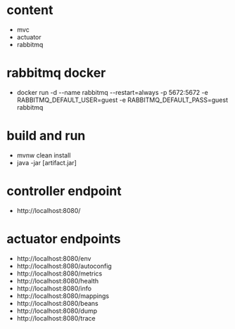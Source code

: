 # content
* mvc
* actuator
* rabbitmq

# rabbitmq docker
* docker run -d --name rabbitmq --restart=always -p 5672:5672 -e RABBITMQ_DEFAULT_USER=guest -e RABBITMQ_DEFAULT_PASS=guest rabbitmq

# build and run
* mvnw clean install
* java -jar [artifact.jar]

# controller endpoint
* http://localhost:8080/

# actuator endpoints
* http://localhost:8080/env
* http://localhost:8080/autoconfig
* http://localhost:8080/metrics
* http://localhost:8080/health
* http://localhost:8080/info
* http://localhost:8080/mappings
* http://localhost:8080/beans
* http://localhost:8080/dump
* http://localhost:8080/trace
